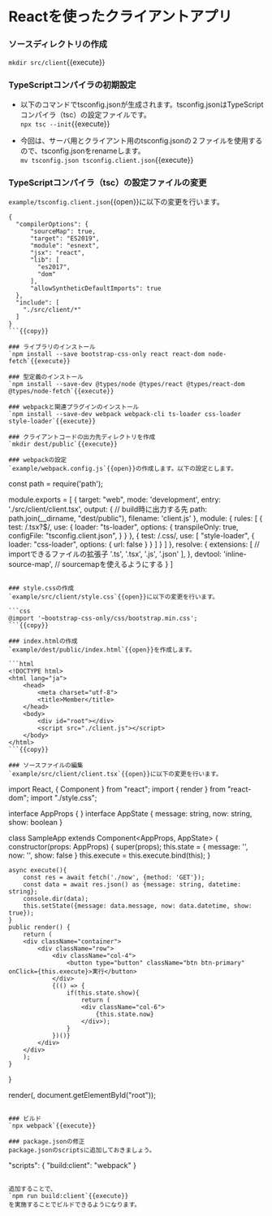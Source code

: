 # Reactを使ったクライアントアプリ

### ソースディレクトリの作成
`mkdir src/client`{{execute}}

### TypeScriptコンパイラの初期設定
- 以下のコマンドでtsconfig.jsonが生成されます。tsconfig.jsonはTypeScriptコンパイラ（tsc）の設定ファイルです。<br />
 `npx tsc --init`{{execute}}

- 今回は、サーバ用とクライアント用のtsconfig.jsonの２ファイルを使用するので、tsconfig.jsonをrenameします。<br />
 `mv tsconfig.json tsconfig.client.json`{{execute}}

### TypeScriptコンパイラ（tsc）の設定ファイルの変更
`example/tsconfig.client.json`{{open}}に以下の変更を行います。

```
{
  "compilerOptions": {
      "sourceMap": true,
      "target": "ES2019",
      "module": "esnext",
      "jsx": "react",
      "lib": [
        "es2017",
        "dom"
      ],
      "allowSyntheticDefaultImports": true
  },
  "include": [
    "./src/client/*"
  ]
}
```{{copy}}

### ライブラリのインストール
`npm install --save bootstrap-css-only react react-dom node-fetch`{{execute}}

### 型定義のインストール
`npm install --save-dev @types/node @types/react @types/react-dom @types/node-fetch`{{execute}}

### webpackと関連プラグインのインストール
`npm install --save-dev webpack webpack-cli ts-loader css-loader style-loader`{{execute}}

### クライアントコードの出力先ディレクトリを作成
`mkdir dest/public`{{execute}}

### webpackの設定
`example/webpack.config.js`{{open}}の作成します。以下の設定とします。

```
const path = require('path');

module.exports = [
    {
        target: "web", 
        mode: 'development',
        entry: './src/client/client.tsx',
        output: { // build時に出力する先
          path: path.join(__dirname, "dest/public"),
          filename: 'client.js'
        },
        module: {
          rules: [
            {
              test: /\.tsx?$/,
              use: {
                loader: "ts-loader",
                options: {
                    transpileOnly: true,
                    configFile: "tsconfig.client.json",
                }
              }
            },
            {
                test: /\.css/,
                use: [
                  "style-loader",
                  {
                    loader: "css-loader",
                    options: { url: false }
                  }
                ]
              }
          ]
        },
        resolve: {
          extensions: [ // importできるファイルの拡張子
            '.ts', '.tsx', '.js', '.json'
          ],
        },
        devtool: 'inline-source-map',  // sourcemapを使えるようにする
    }
]
```{{copy}}

### style.cssの作成
`example/src/client/style.css`{{open}}に以下の変更を行います。

```css
@import '~bootstrap-css-only/css/bootstrap.min.css';
```{{copy}}

### index.htmlの作成
`example/dest/public/index.html`{{open}}を作成します。

```html
<!DOCTYPE html>
<html lang="ja">
    <head>
        <meta charset="utf-8">
        <title>Member</title>
    </head>
    <body>
        <div id="root"></div>
        <script src="./client.js"></script>
    </body>
</html>
```{{copy}}

### ソースファイルの編集
`example/src/client/client.tsx`{{open}}に以下の変更を行います。

```
import React, { Component } from "react";
import { render } from "react-dom";
import "./style.css";

interface AppProps { }
interface AppState {
    message: string,
    now: string,
    show: boolean
}

class SampleApp extends Component<AppProps, AppState> {
    constructor(props: AppProps) {
        super(props);
        this.state = {
            message: '', 
            now: '',
            show: false
        }
        this.execute = this.execute.bind(this);
    }

    async execute(){
        const res = await fetch('./now', {method: 'GET'});
        const data = await res.json() as {message: string, datetime: string};
        console.dir(data);
        this.setState({message: data.message, now: data.datetime, show: true});
    }
    public render() {
        return (
        <div className="container">
            <div className="row">
                <div className="col-4">
                    <button type="button" className="btn btn-primary" onClick={this.execute}>実行</button>
                </div>
                {(() => {
                    if(this.state.show){
                        return (
                        <div className="col-6">
                            {this.state.now}
                        </div>);
                    }
                })()}
            </div>
        </div>
        );
    }
}

render(<SampleApp />, document.getElementById("root"));
```{{copy}}

### ビルド
`npx webpack`{{execute}}

### package.jsonの修正
package.jsonのscriptsに追加しておきましょう。
```
"scripts": {
    "build:client": "webpack"
}
```{{copy}}

追加することで、
`npm run build:client`{{execute}}
を実施することでビルドできるようになります。
